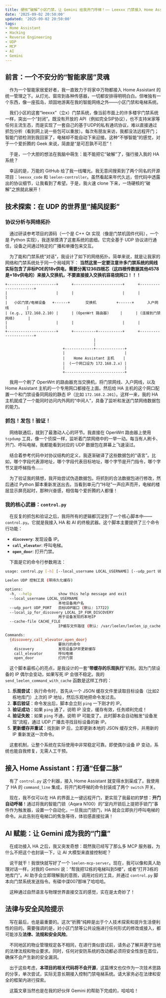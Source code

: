 ```yaml
---
title: 硬核“破解”小区门禁，让 Gemini 给我开门呼梯！—— Leexxx 门禁接入 Home Assistant 折腾手记
date: '2025-09-02 20:50:00'
updated: '2025-09-02 20:50:00'
tags:
- Home Assistant
- Hacking
- Reverse Engineering
- UDP
- MCP
- AI
- Gemini
---
```


## 前言：一个不安分的“智能家居”灵魂

&emsp;作为一个智能家居爱好者，我一直致力于将家中万物都接入 Home Assistant 的统一管理之下。从灯光、窗帘到各种传感器，一切都安排得明明白白。但唯独有一个东西，像一座孤岛，顽固地游离在我的智能网络之外——小区门禁和电梯系统。

&emsp;我们小区的这套“leexxx”（立x）门禁系统，像当前市面上的许多楼宇门禁系统一样，突出一个“封闭”。既没有开放的 API（例如完全SIP协议），也不支持米家等任何主流生态，而是实现了一套自己的基于UDP的私有通讯协议，难以直接通过抓包分析（看到网上说一些包可以重放）。每次有朋友来访，我都没法远程开门；智能门锁检测到我回家了，电梯却不能自动下来迎接。这种“不够智能”的感觉，对于一个爱折腾的 Geek 来说，简直是“是可忍孰不可忍”！

&emsp;于是，一个大胆的想法在我脑中萌生：能不能把它“破解”了，强行接入我的 HA 系统？

&emsp;幸运的是，万能的 GitHub 给了我一线曙光。我无意间搜索到了两个同名的开源项目：`leexxx_code` 和 `leelen-controller`。虽然看起来年代久远，但代码中透露出的协议细节，让我看到了希望。于是，我火速 clone 下来，一场硬核的“破解”之旅就此展开！

## 技术探索：在 UDP 的世界里“捕风捉影”

### 协议分析与网络拓扑

&emsp;通过研读参考项目的源码（一个是 C++ Qt 实现（像是门禁机固件代码），一个是 Python 实现），我逐渐摸清了这套系统的底细。它完全基于 UDP 协议进行通信，设备之间通过特定的广播和单播包来交互。

&emsp;为了能和门禁系统“对话”，我设计了如下的网络拓扑。简单来说，就是让我家的网络和门禁系统处于同一个局域网下：
**当然这里一定要注意许多门禁系统的网线实际包含了非标POE的18v供电，需要分离1236四根芯（这四根传数据其他4578是+18v供电的）来接入交换机，不要直接接入交换机容易烧网口！！！**

```
+----------------------+      +----------------------+      +----------------------+
|                      |      |                      |      |                      |
|   小区门禁/电梯设备   +------+       交换机         +------+      入户网线        |
| (e.g., 172.168.2.10) |      | (OpenWrt 路由器)     |      | (连接到门禁网络)      |
|                      |      |                      |      |                      |
+----------------------+      +----------+-----------+      +----------------------+
                                        |
                                        |
                          +-------------+-------------+
                          |                           |
                          |    Home Assistant 主机    |
                          |  (一个网口设为 172.168.2.x) |
                          |                           |
                          +---------------------------+
```

&emsp;我用一个刷了 OpenWrt 的路由器充当交换机，将门禁网线、入户网线，以及 Home Assistant 主机的一个专用网口都接在上面。然后给 HA 主机的这个网口配置一个和门禁设备同网段的静态 IP（比如 `172.168.2.201`）。这样一来，我的 HA 主机就成了一个能同时访问内外网的“中间人”，具备了监听和发送门禁网络数据包的能力。

### 抓包！发包！验证！

&emsp;网络联通后，就到了最激动人心的环节。我直接在 OpenWrt 路由器上使用 `tcpdump` 工具，像一个侦探一样，监听着门禁网络中的一举一动。每当有人刷卡、开门、呼叫电梯，我都能看到对应的 UDP 数据包在屏幕上飞速滚过。

&emsp;结合着参考代码中对协议结构的定义，我逐渐破译了这些数据包的“语言”。比如，哪个字段代表源地址，哪个字段代表目标地址，哪个字节是开门指令，哪个字节又是呼梯指令……

&emsp;为了验证我的猜想，我开始尝试伪造数据包。将抓到的合法数据包进行修改，然后通过 Python 脚本重新发送出去。当看到单元门“咔哒”一声应声而开，电梯的楼层显示屏亮起时，那种兴奋感，相信每个爱折腾的人都懂！

### 我的核心武器：`control.py`

&emsp;在反复的抓包和验证之后，我将所有的逻辑都沉淀到了一个核心脚本中——`control.py`。它就是我接入 HA 和 AI 的终极武器。这个脚本主要提供了三个命令行功能：

*   **`discovery`**: 发现设备 IP。
*   **`call_elevator`**: 呼叫电梯。
*   **`open_door`**: 打开门禁。

&emsp;下面是它的命令行参数用法：

```bash
usage: control.py [-h] [--local_username LOCAL_USERNAME] [--udp_port UDP_PORT] [--local_ip_for_discovery LOCAL_IP_FOR_DISCOVERY] [--cache-file CACHE_FILE] {discovery,call_elevator,open_door} ...

Leelen UDP 控制工具 (带持久化缓存)

options:
  -h, --help            show this help message and exit
  --local_username LOCAL_USERNAME
                        本地设备用户名
  --udp_port UDP_PORT   目标UDP端口 (默认: 17722)
  --local_ip_for_discovery LOCAL_IP_FOR_DISCOVERY
                        用于设备发现的本地IP
  --cache-file CACHE_FILE
                        IP缓存文件路径 (默认: /var/leelen/leelen_ip_cache.json)

Commands:
  {discovery,call_elevator,open_door}
                        要执行的命令
    discovery           发现设备IP并更新缓存
    call_elevator       呼叫电梯
    open_door           打开门禁
```

&emsp;这个脚本最核心的亮点，是我设计的一套“**带缓存的乐观执行**”机制。因为门禁设备的 IP 偶尔会变动，如果写死 IP 会很不稳定。我的 `send_leelen_command_with_cache` 函数是这样工作的：

1.  **乐观尝试**：执行命令时，首先从一个 JSON 缓存文件里读取目标设备（比如2栋地库门）上次的 IP 地址，然后乐观地把命令发过去。
2.  **事后验证**：命令发出后，脚本会立刻 `ping` 一下刚才的 IP。
3.  **验证成功**：如果 `ping` 通了，说明 IP 没变，缓存有效，任务顺利完成！
4.  **验证失败**：如果 `ping` 不通，说明 IP 可能变了。此时脚本会自动触发“设备发现”流程，通过 UDP 广播去寻找目标设备的新 IP。
5.  **更新缓存并重试**：找到新 IP 后，立即更新本地的 JSON 缓存文件，并用新的 IP 重新发送一次命令。

&emsp;这套机制，让整个系统在实际使用中非常稳定可靠。即使偶尔设备 IP 变动，系统也能自我修复，无需人工干预。

## 接入 Home Assistant：打通“任督二脉”

&emsp;有了 `control.py` 这个利器，接入 Home Assistant 就变得水到渠成了。我使用了 HA 的 `command_line` 集成，将开门和呼梯的命令封装成了两个 `switch` 开关。

&emsp;现在，我不仅可以在 HA 的界面上一键远程开门，更实现了我最初的梦想：**开门自动呼梯**！通过将我的智能门锁（Aqara N100）的“室内开锁后上提把手锁门”事件作为触发器，设置一个自动化，一旦我出门锁门，HA 就会立即执行呼叫电梯的命令。从此告别在电梯口的焦急等待，体验感直接拉满！

## AI 赋能：让 Gemini 成为我的“门童”

&emsp;在成功接入 HA 之后，我又突发奇想：既然我已经写了那么多 MCP 服务器，为什么不把这个也封装一下，让 AI 大模型来直接控制呢？

&emsp;说干就干！我很快就写好了一个 `leelen-mcp-server`。现在，我可以像和真人助理对话一样，对我的 Gemini 说：“帮我把12栋的电梯叫到5楼”，或者“打开3栋的地库门”。AI 助手会立即理解我的意图，调用对应的工具，并通过 `control.py` 脚本向门禁系统发送指令。有碟中谍007那味了哈哈哈。

&emsp;这种通过自然语言与物理世界直接交互的感觉，实在是太奇妙了！

## 法律与安全风险提示

&emsp;写在最后，也是最重要的。这次“折腾”纯粹是出于个人技术探索和提升生活便利性的目的。需要强调的是，对小区门禁等公共设施进行任何形式的修改或接入，都可能涉及**法律、法规和安全风险**。

&emsp;不同地区的物业管理规定各不相同，在进行类似尝试前，请务必了解并遵守当地的法律法规和物业要求。同时，任何对安防系统的改动都必须将安全性放在首位，确保不会产生新的安全漏洞。

&emsp;出于这些考虑，**本项目的相关代码将不会开源**，这篇博文也仅作为一次技术思路的分享，单次尝试，实际无意长期接入控制门禁电梯系统。请大家务必在法律和安全的框架内进行探索。

&emsp;这篇文章当然也是在我的好伙伴 Gemini 的帮助下完成的，哈哈哈！